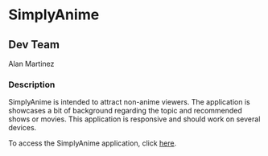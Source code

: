 # SimplyAnime

## Dev Team

Alan Martinez

### Description

SimplyAnime is intended to attract non-anime viewers. The application is showcases a bit of background regarding the topic and recommended shows or movies. This application is responsive and should work on several devices.

To access the SimplyAnime application, click [here](https://am26001.github.io/SimplyAnime/).
